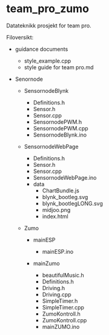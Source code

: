# team_pro_zumo

Datateknikk prosjekt for team pro.

Filoversikt:

- guidance documents
  - style_example.cpp
  - style guide for team pro.md
  
- Senornode

  - SensornodeBlynk
    - Definitions.h
    - Sensor.h
    - Sensor.cpp
    - SensornodePWM.h
    - SensornodePWM.cpp
    - SensornodeBlynk.ino
    
  - SensornodeWebPage
    - Definitions.h
    - Sensor.h
    - Sensor.cpp
    - SensornodeWebPage.ino
    - data
      - ChartBundle.js
      - blynk_bootleg.svg
      - blynk_bootlegLONG.svg
      - midjoo.png
      - index.html


  - Zumo
    - mainESP
      - mainESP.ino
  
    - mainZumo
      - beautifulMusic.h
      - Definitions.h
      - Driving.h
      - Driving.cpp
      - SimpleTimer.h
      - SimpleTimer.cpp
      - ZumoKontroll.h
      - ZumoKontroll.cpp
      - mainZUMO.ino
    

